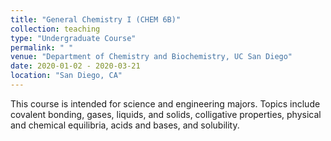 ```yaml
---
title: "General Chemistry I (CHEM 6B)"
collection: teaching
type: "Undergraduate Course"
permalink: " "
venue: "Department of Chemistry and Biochemistry, UC San Diego"
date: 2020-01-02 - 2020-03-21
location: "San Diego, CA"
---
```

This course is intended for science and engineering majors. Topics include covalent bonding, gases, liquids, and solids, colligative properties, physical and chemical equilibria, acids and bases, and solubility.
